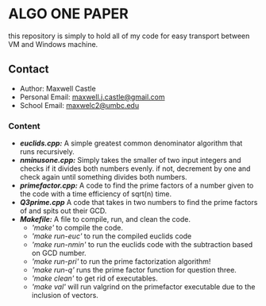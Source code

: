 # ALGO ONE PAPER
this repository is simply to hold all of my code for easy transport between VM and Windows machine. 
## Contact
- Author: Maxwell Castle
- Personal Email: maxwell.j.castle@gmail.com
- School Email: maxwelc2@umbc.edu
### Content
- ***euclids.cpp:*** A simple greatest common denominator algorithm that runs recursively. 
- ***nminusone.cpp:*** Simply takes the smaller of two input integers and checks if it divides both numbers evenly. if not, decrement by one and check again until something divides both numbers.  
- ***primefactor.cpp:*** A code to find the prime factors of a number given to the code with a time efficiency of sqrt(n) time. 
- ***Q3prime.cpp*** A code that takes in two numbers to find the prime factors of and spits out their GCD.
- ***Makefile:*** A file to compile, run, and clean the code. 
    - *'make'* to compile the code.
    - *'make run-euc'* to run the compiled euclids code
    - *'make run-nmin'* to run the euclids code with the subtraction based on GCD number.
    - *'make run-pri'* to run the prime factorization algorithm!
    - *'make run-q'* runs the prime factor function for question three. 
    - *'make clean'* to get rid of executables. 
    - *'make val'* will run valgrind on the primefactor executable due to the inclusion of vectors. 